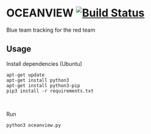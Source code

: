 # OCEANVIEW [![Build Status](https://travis-ci.com/Milkshak3s/OCEANVIEW.svg?token=Tt3EuJVvxh3fYVx2TJis&branch=feature/travis_integration)](https://travis-ci.com/Milkshak3s/OCEANVIEW)
Blue team tracking for the red team
<br />
## Usage
 Install dependencies (Ubuntu)
```
apt-get update
apt-get install python3
apt-get install python3-pip
pip3 install -r requirements.txt
```
<br />

 Run
 ```
python3 oceanview.py
```

